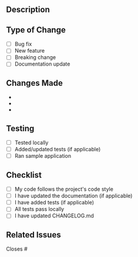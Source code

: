## Description
<!-- Briefly describe your changes -->

## Type of Change
<!-- Check the relevant boxes -->
- [ ] Bug fix
- [ ] New feature
- [ ] Breaking change
- [ ] Documentation update

## Changes Made
<!-- List the specific changes -->
- 
- 
- 

## Testing
<!-- Describe how you tested your changes -->
- [ ] Tested locally
- [ ] Added/updated tests (if applicable)
- [ ] Ran sample application

## Checklist
- [ ] My code follows the project's code style
- [ ] I have updated the documentation (if applicable)
- [ ] I have added tests (if applicable)
- [ ] All tests pass locally
- [ ] I have updated CHANGELOG.md

## Related Issues
<!-- Link any related issues here -->
Closes #

